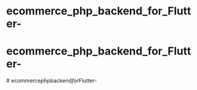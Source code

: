 # ecommerce_php_backend_for_Flutter-
# ecommerce_php_backend_for_Flutter-
#   e c o m m e r c e _ p h p _ b a c k e n d _ f o r _ F l u t t e r -  
 